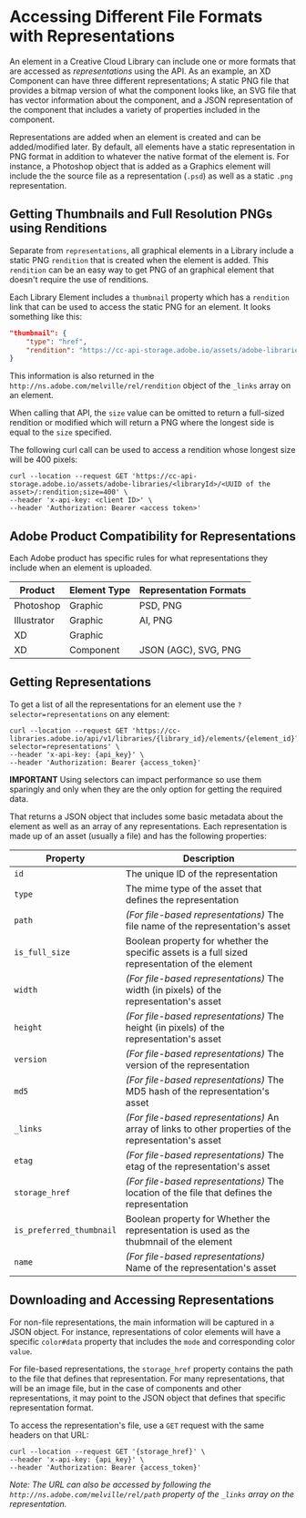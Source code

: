 # Accessing Different File Formats with Representations

An element in a Creative Cloud Library can include one or more formats that are accessed as _representations_ using the API. As an example, an XD Component can have three different representations; A static PNG file that provides a bitmap version of what the component looks like, an SVG file that has vector information about the component, and a JSON representation of the component that includes a variety of properties included in the component.

Representations are added when an element is created and can be added/modified later. By default, all elements have a static representation in PNG format in addition to whatever the native format of the element is. For instance, a Photoshop object that is added as a Graphics element will include the the source file as a representation (`.psd`) as well as a static `.png` representation.

## Getting Thumbnails and Full Resolution PNGs using Renditions

Separate from `representations`, all graphical elements in a Library include a static PNG `rendition` that is created when the element is added. This `rendition` can be an easy way to get PNG of an graphical element that doesn't require the use of renditions. 

Each Library Element includes a `thumbnail` property which has a `rendition` link that can be used to access the static PNG for an element. It looks something like this:

```json
"thumbnail": {
    "type": "href",
    "rendition": "https://cc-api-storage.adobe.io/assets/adobe-libraries/<libraryId>/<UUID of the asset>/:rendition;size=200"
}
```

This information is also returned in the `http://ns.adobe.com/melville/rel/rendition` object of the `_links` array on an element. 

When calling that API, the `size` value can be omitted to return a full-sized rendition or modified which will return a PNG where the longest side is equal to the `size` specified. 

The following curl call can be used to access a rendition whose longest size will be 400 pixels:

```shell
curl --location --request GET 'https://cc-api-storage.adobe.io/assets/adobe-libraries/<libraryId>/<UUID of the asset>/:rendition;size=400' \
--header 'x-api-key: <client ID>' \
--header 'Authorization: Bearer <access token>'
```

## Adobe Product Compatibility for Representations

Each Adobe product has specific rules for what representations they include when an element is uploaded.

| Product     | Element Type | Representation Formats |
| ----------- | ------------ | ---------------------- |
| Photoshop   | Graphic      | PSD, PNG               |
| Illustrator | Graphic      | AI, PNG                |
| XD          | Graphic      |                        |
| XD          | Component    | JSON (AGC), SVG, PNG   |


## Getting Representations

To get a list of all the representations for an element use the `?selector=representations` on any element:

```shell
curl --location --request GET 'https://cc-libraries.adobe.io/api/v1/libraries/{library_id}/elements/{element_id}?selector=representations' \
--header 'x-api-key: {api_key}' \
--header 'Authorization: Bearer {access_token}'
```

<InlineAlert variant="info" slots="text"/>

**IMPORTANT** Using selectors can impact performance so use them sparingly and only when they are the only option for getting the required data.

That returns a JSON object that includes some basic metadata about the element as well as an array of any representations. Each representation is made up of an asset (usually a file) and has the following properties:

| Property                 | Description                                                                                            |
| ------------------------ | ------------------------------------------------------------------------------------------------------ |
| `id`                     | The unique ID of the representation                                                                    |
| `type`                   | The mime type of the asset that defines the representation                                             |
| `path`                   | _(For file-based representations)_ The file name of the representation's asset                         |
| `is_full_size`           | Boolean property for whether the specific assets is a full sized representation of the element         |
| `width`                  | _(For file-based representations)_ The width (in pixels) of the representation's asset                 |
| `height`                 | _(For file-based representations)_ The height (in pixels) of the representation's asset                |
| `version`                | _(For file-based representations)_ The version of the representation                                                    |
| `md5`                    | _(For file-based representations)_ The MD5 hash of the representation's asset                          |
| `_links`                 | _(For file-based representations)_ An array of links to other properties of the representation's asset |
| `etag`                   | _(For file-based representations)_ The etag of the representation's asset                              |
| `storage_href`           | _(For file-based representations)_ The location of the file that defines the representation            |
| `is_preferred_thumbnail` | Boolean property for Whether the representation is used as the thubmnail of the element                |
| `name`                   | _(For file-based representations)_ Name of the representation's asset                                  |

## Downloading and Accessing Representations

For non-file representations, the main information will be captured in a JSON object. For instance, representations of color elements will have a specific `color#data` property that includes the `mode` and corresponding color `value`.

For file-based representations, the `storage_href` property contains the path to the file that defines that representation. For many representations, that will be an image file, but in the case of components and other representations, it may point to the JSON object that defines that specific representation format.

To access the representation's file, use a `GET` request with the same headers on that URL:

```shell
curl --location --request GET '{storage_href}' \
--header 'x-api-key: {api_key}' \
--header 'Authorization: Bearer {access_token}'
```

_Note: The URL can also be accessed by following the `http://ns.adobe.com/melville/rel/path` property of the `_links` array on the representation._

